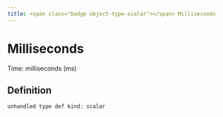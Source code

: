 ```yaml
---
title: <span class="badge object-type-scalar"></span> Milliseconds
---
```

# <span class="badge object-type-scalar"></span> Milliseconds

Time: milliseconds (ms)

## Definition

```php
unhandled type def kind: scalar
```
